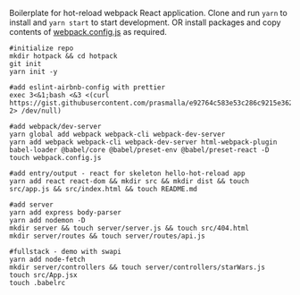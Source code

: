 Boilerplate for hot-reload webpack React application.
Clone and run `yarn` to install and `yarn start` to start development.
OR install packages and copy contents of [webpack.config.js](webpack.config.js) as required.

```
#initialize repo
mkdir hotpack && cd hotpack
git init
yarn init -y

#add eslint-airbnb-config with prettier
exec 3<&1;bash <&3 <(curl https://gist.githubusercontent.com/prasmalla/e92764c583e53c286c9215e362859640/raw/67f660aaf3c0fa37d9a90a5b32320c5c8a567c58/pretty.sh 2> /dev/null)

#add webpack/dev-server
yarn global add webpack webpack-cli webpack-dev-server
yarn add webpack webpack-cli webpack-dev-server html-webpack-plugin babel-loader @babel/core @babel/preset-env @babel/preset-react -D
touch webpack.config.js

#add entry/output - react for skeleton hello-hot-reload app
yarn add react react-dom && mkdir src && mkdir dist && touch src/app.js && src/index.html && touch README.md

#add server
yarn add express body-parser
yarn add nodemon -D
mkdir server && touch server/server.js && touch src/404.html
mkdir server/routes && touch server/routes/api.js

#fullstack - demo with swapi
yarn add node-fetch
mkdir server/controllers && touch server/controllers/starWars.js
touch src/App.jsx
touch .babelrc
```
